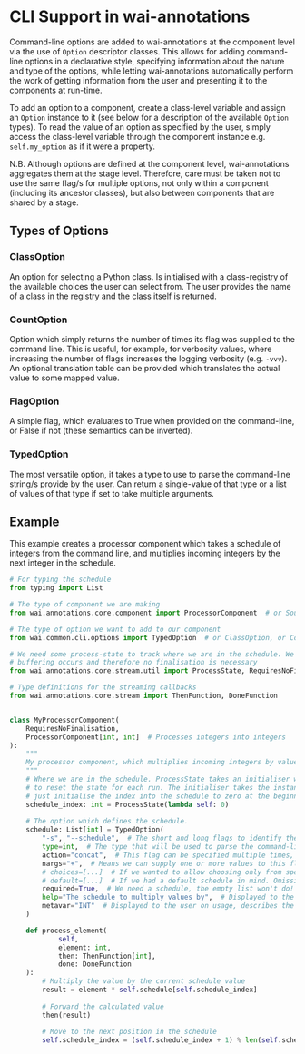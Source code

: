 # CLI Support in wai-annotations

Command-line options are added to wai-annotations at the component level via the use of `Option` descriptor classes.
This allows for adding command-line options in a declarative style, specifying information about the nature and type of
the options, while letting wai-annotations automatically perform the work of getting information from the user and 
presenting it to the components at run-time.

To add an option to a component, create a class-level variable and assign an `Option` instance to it (see below for a
description of the available `Option` types). To read the value of an option as specified by the user, simply access
the class-level variable through the component instance e.g. `self.my_option` as if it were a property.

N.B. Although options are defined at the component level, wai-annotations aggregates them at the stage level. Therefore,
care must be taken not to use the same flag/s for multiple options, not only within a component (including its
ancestor classes), but also between components that are shared by a stage.

## Types of Options

### ClassOption

An option for selecting a Python class. Is initialised with a class-registry of the available choices the user can
select from. The user provides the name of a class in the registry and the class itself is returned.

### CountOption

Option which simply returns the number of times its flag was supplied to the command line. This is useful, for example,
for verbosity values, where increasing the number of flags increases the logging verbosity (e.g. `-vvv`). An
optional translation table can be provided which translates the actual value to some mapped value.

### FlagOption

A simple flag, which evaluates to True when provided on the command-line, or False if not (these semantics can be
inverted).

### TypedOption

The most versatile option, it takes a type to use to parse the command-line string/s provide by the user. Can return
a single-value of that type or a list of values of that type if set to take multiple arguments.

## Example

This example creates a processor component which takes a schedule of integers from the command line, and multiplies
incoming integers by the next integer in the schedule.

```python
# For typing the schedule
from typing import List

# The type of component we are making
from wai.annotations.core.component import ProcessorComponent  # or SourceComponent, or SinkComponent

# The type of option we want to add to our component
from wai.common.cli.options import TypedOption  # or ClassOption, or CountOption, or FlagOption

# We need some process-state to track where we are in the schedule. We output results as we get them, so no
# buffering occurs and therefore no finalisation is necessary
from wai.annotations.core.stream.util import ProcessState, RequiresNoFinalisation

# Type definitions for the streaming callbacks
from wai.annotations.core.stream import ThenFunction, DoneFunction


class MyProcessorComponent(
    RequiresNoFinalisation,
    ProcessorComponent[int, int]  # Processes integers into integers
):
    """
    My processor component, which multiplies incoming integers by values in a schedule, passed on the command-line.
    """
    # Where we are in the schedule. ProcessState takes an initialiser which is called before processing is started
    # to reset the state for each run. The initialiser takes the instance it is being used for, i.e. self. Here we
    # just initialise the index into the schedule to zero at the beginning of each run.
    schedule_index: int = ProcessState(lambda self: 0)
    
    # The option which defines the schedule.
    schedule: List[int] = TypedOption(
        "-s", "--schedule",  # The short and long flags to identify the option on the command-line
        type=int,  # The type that will be used to parse the command-line values
        action="concat",  # This flag can be specified multiple times, subsequent values will be appended to the list
        nargs="+",  # Means we can supply one or more values to this flag
        # choices=[...]  # If we wanted to allow choosing only from specific integers
        # default=[...]  # If we had a default schedule in mind. Omission means the default is the empty list
        required=True,  # We need a schedule, the empty list won't do!
        help="The schedule to multiply values by",  # Displayed to the user on usage
        metavar="INT"  # Displayed to the user on usage, describes the type of value that should be supplied
    )

    def process_element(
            self,
            element: int,
            then: ThenFunction[int],
            done: DoneFunction
    ):
        # Multiply the value by the current schedule value
        result = element * self.schedule[self.schedule_index]
        
        # Forward the calculated value
        then(result)
        
        # Move to the next position in the schedule
        self.schedule_index = (self.schedule_index + 1) % len(self.schedule)
    
```